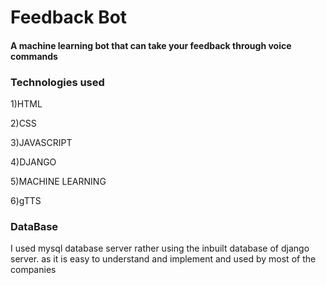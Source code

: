 # Feedback Bot
#### A machine learning bot that can take your feedback through voice commands 
### Technologies used
1)HTML

2)CSS

3)JAVASCRIPT

4)DJANGO

5)MACHINE LEARNING

6)gTTS

### DataBase
I used mysql database server rather using the inbuilt database of django server. as it is easy to understand and implement and used by most of the companies


